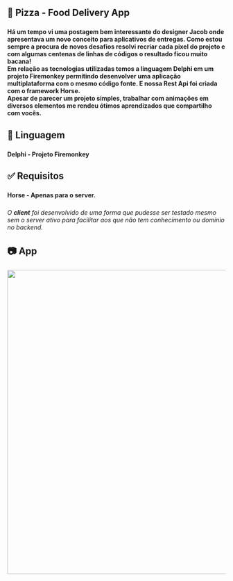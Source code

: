 <h2 align="left">🍕 Pizza - Food Delivery App</h2>

###

<h4 align="left">Há um tempo vi uma postagem bem interessante do designer Jacob onde apresentava um novo conceito para aplicativos de entregas. Como estou sempre a procura de novos desafios resolvi recriar cada pixel do projeto e com algumas centenas de linhas de códigos o resultado ficou muito bacana!<br>Em relação as tecnologias utilizadas temos a linguagem Delphi em um projeto Firemonkey permitindo desenvolver uma aplicação multiplataforma com o mesmo código fonte. E nossa Rest Api foi criada com o framework Horse.<br>Apesar de parecer um projeto simples, trabalhar com animações em diversos elementos me rendeu ótimos aprendizados que compartilho com vocês.</h4>

###

<h2 align="left">🧩 Linguagem</h2>

###

<h4 align="left">Delphi - Projeto Firemonkey</h4>

###

<h2 align="left">✅ Requisitos</h2>

###

<h4 align="left">Horse - Apenas para o server.</h4>

###

<h6 align="left">O <b>client</b> foi desenvolvido de uma forma que pudesse ser testado mesmo sem o server ativo para facilitar aos que não tem conhecimento ou domínio no backend.</h6>

###

<h2 align="left">📷 App</h2>

###

<img align="left" height="700" src="https://media2.giphy.com/media/LgwK2o7vXfq6eZHoiq/giphy.gif"  />

###
